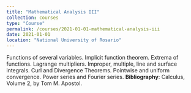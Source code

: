 ```yaml
---
title: "Mathematical Analysis III"
collection: courses
type: "Course"
permalink: /courses/2021-01-01-mathematical-analysis-iii
date: 2021-01-01
location: "National University of Rosario"
---
```


Functions of several variables. Implicit function theorem. Extrema of functions. Lagrange multipliers. Improper, multiple, line and surface integrals. Curl and Divergence Theorems. Pointwise and uniform convergence. Power series and Fourier series.
**Bibliography**: Calculus, Volume 2, by Tom M. Apostol.
